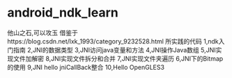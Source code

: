 # android_ndk_learn
他山之石,可以攻玉
借鉴于https://blog.csdn.net/lxk_1993/category_9232528.html 所实践的代码
1,ndk入门指南
2,JNI的数据类型
3,JNI访问java变量和方法
4,JNI操作Java数组
5,JNI实现文件加解密
8,JNI实现文件拆分和合并
7,JNI实现文件夹遍历
6,JNI下的Bitmap的使用
9,JNI hello jniCallBack整合
10,Hello OpenGLES3
